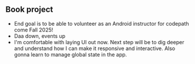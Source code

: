 ## Book project
- End goal is to be able to volunteer as an Android instructor for codepath come Fall 2025!
- Daa down, events up
- I'm comfortable with laying UI out now. Next step will be to dig deeper and understand how I can
    make it responsive and interactive. Also gonna learn to manage global state in the app.